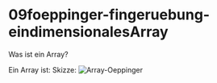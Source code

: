 # 09foeppinger-fingeruebung-eindimensionalesArray

Was ist ein Array?

Ein Array ist: 
Skizze:
![Array-Oeppinger](https://user-images.githubusercontent.com/106183491/203418047-8669b1e4-d4ed-43a1-9814-8f2f6839d96e.png)

